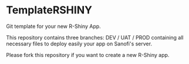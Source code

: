 # TemplateRSHINY

Git template for your new R-Shiny App.

This repository contains three branches: DEV / UAT / PROD containing all necessary files to deploy easily your app on Sanofi's server.

Please fork this repository if you want to create a new R-Shiny app.
